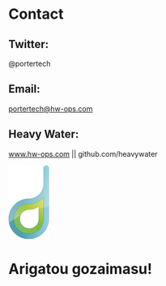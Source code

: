 <!SLIDE bullets smaller transition=growY>
# Contact
## Twitter:
@portertech

## Email:
portertech@hw-ops.com

## Heavy Water:
www.hw-ops.com || github.com/heavywater

![tiny logo](../img/tiny-logo.png)

<!SLIDE center>
# Arigatou gozaimasu!
